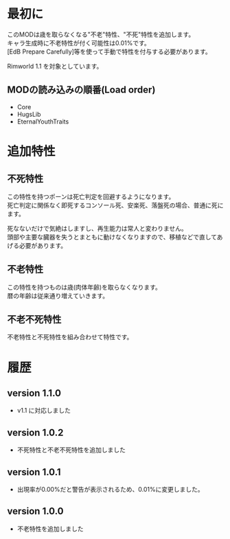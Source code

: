 # 最初に
このMODは歳を取らなくなる"不老"特性、"不死"特性を追加します。  
キャラ生成時に不老特性が付く可能性は0.01%です。  
[EdB Prepare Carefully]等を使って手動で特性を付与する必要があります。  

Rimworld 1.1 を対象としています。  

## MODの読み込みの順番(Load order)
- Core  
- HugsLib  
- EternalYouthTraits

# 追加特性
## 不死特性
この特性を持つポーンは死亡判定を回避するようになります。   
死亡判定に関係なく即死するコンソール死、安楽死、落盤死の場合、普通に死にます。   

死なないだけで気絶はしますし、再生能力は常人と変わりません。   
頭部や主要な臓器を失うとまともに動けなくなりますので、移植などで直してあげる必要があります。   

## 不老特性
この特性を持つものは歳(肉体年齢)を取らなくなります。   
暦の年齢は従来通り増えていきます。   

## 不老不死特性
不老特性と不死特性を組み合わせて特性です。   

# 履歴
## version 1.1.0
- v1.1 に対応しました  

## version 1.0.2
- 不死特性と不老不死特性を追加しました  

## version 1.0.1
- 出現率が0.00%だと警告が表示されるため、0.01%に変更しました。  

## version 1.0.0
- 不老特性を追加しました  

